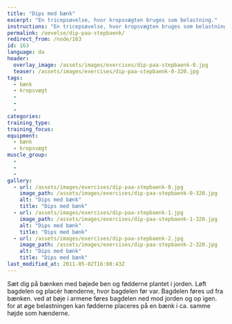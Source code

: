 ```yaml
---
title: "Dips med bænk"
excerpt: "En tricepsøvelse, hvor kropsvægten bruges som belastning."
instructions: "En tricepsøvelse, hvor kropsvægten bruges som belastning."
permalink: /oevelse/dip-paa-stepbaenk/
redirect_from: /node/163
id: 163
language: da
header:
  overlay_image: /assets/images/exercises/dip-paa-stepbaenk-0.jpg
  teaser: /assets/images/exercises/dip-paa-stepbaenk-0-320.jpg
tags:
  - bænk
  - kropsvægt
  - 
  - 
  - 
categories:
training_type: 
training_focus: 
equipment:
  - bænk
  - kropsvægt
muscle_group:
  - 
  - 
  - 
gallery:
  - url: /assets/images/exercises/dip-paa-stepbaenk-0.jpg
    image_path: /assets/images/exercises/dip-paa-stepbaenk-0-320.jpg
    alt: "Dips med bænk"
    title: "Dips med bænk"
  - url: /assets/images/exercises/dip-paa-stepbaenk-1.jpg
    image_path: /assets/images/exercises/dip-paa-stepbaenk-1-320.jpg
    alt: "Dips med bænk"
    title: "Dips med bænk"
  - url: /assets/images/exercises/dip-paa-stepbaenk-2.jpg
    image_path: /assets/images/exercises/dip-paa-stepbaenk-2-320.jpg
    alt: "Dips med bænk"
    title: "Dips med bænk"
last_modified_at: 2011-05-02T16:08:43Z
---
```


Sæt dig på bænken med bøjede ben og fødderne plantet i jorden. Løft bagdelen og placér hænderne, hvor bagdelen før var. Bagdelen føres ud fra bænken. ved at bøje i armene føres bagdelen ned mod jorden og op igen. for at øge belastningen kan fødderne placeres på en bænk i ca. samme højde som hænderne.
